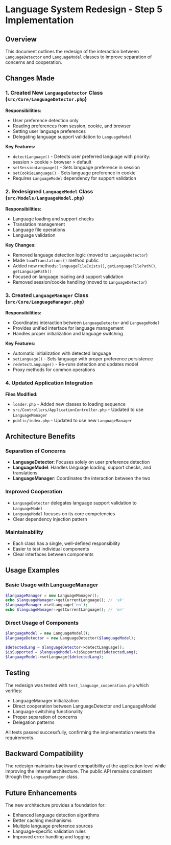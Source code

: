 # Language System Redesign - Step 5 Implementation

## Overview

This document outlines the redesign of the interaction between `LanguageDetector` and `LanguageModel` classes to improve separation of concerns and cooperation.

## Changes Made

### 1. Created New `LanguageDetector` Class (`src/Core/LanguageDetector.php`)

**Responsibilities:**
- User preference detection only
- Reading preferences from session, cookie, and browser
- Setting user language preferences
- Delegating language support validation to `LanguageModel`

**Key Features:**
- `detectLanguage()` - Detects user preferred language with priority: session > cookie > browser > default
- `setSessionLanguage()` - Sets language preference in session
- `setCookieLanguage()` - Sets language preference in cookie
- Requires `LanguageModel` dependency for support validation

### 2. Redesigned `LanguageModel` Class (`src/Models/LanguageModel.php`)

**Responsibilities:**
- Language loading and support checks
- Translation management
- Language file operations
- Language validation

**Key Changes:**
- Removed language detection logic (moved to `LanguageDetector`)
- Made `loadTranslations()` method public
- Added new methods: `languageFileExists()`, `getLanguageFilePath()`, `getLanguagePath()`
- Focused on language loading and support validation
- Removed session/cookie handling (moved to `LanguageDetector`)

### 3. Created `LanguageManager` Class (`src/Core/LanguageManager.php`)

**Responsibilities:**
- Coordinates interaction between `LanguageDetector` and `LanguageModel`
- Provides unified interface for language management
- Handles proper initialization and language switching

**Key Features:**
- Automatic initialization with detected language
- `setLanguage()` - Sets language with proper preference persistence
- `redetectLanguage()` - Re-runs detection and updates model
- Proxy methods for common operations

### 4. Updated Application Integration

**Files Modified:**
- `loader.php` - Added new classes to loading sequence
- `src/Controllers/ApplicationController.php` - Updated to use `LanguageManager`
- `public/index.php` - Updated to use new `LanguageManager`

## Architecture Benefits

### Separation of Concerns
- **LanguageDetector**: Focuses solely on user preference detection
- **LanguageModel**: Handles language loading, support checks, and translations
- **LanguageManager**: Coordinates the interaction between the two

### Improved Cooperation
- `LanguageDetector` delegates language support validation to `LanguageModel`
- `LanguageModel` focuses on its core competencies
- Clear dependency injection pattern

### Maintainability
- Each class has a single, well-defined responsibility
- Easier to test individual components
- Clear interfaces between components

## Usage Examples

### Basic Usage with LanguageManager
```php
$languageManager = new LanguageManager();
echo $languageManager->getCurrentLanguage(); // 'sk'
$languageManager->setLanguage('en');
echo $languageManager->getCurrentLanguage(); // 'en'
```

### Direct Usage of Components
```php
$languageModel = new LanguageModel();
$languageDetector = new LanguageDetector($languageModel);

$detectedLang = $languageDetector->detectLanguage();
$isSupported = $languageModel->isSupported($detectedLang);
$languageModel->setLanguage($detectedLang);
```

## Testing

The redesign was tested with `test_language_cooperation.php` which verifies:
- LanguageManager initialization
- Direct cooperation between LanguageDetector and LanguageModel
- Language switching functionality
- Proper separation of concerns
- Delegation patterns

All tests passed successfully, confirming the implementation meets the requirements.

## Backward Compatibility

The redesign maintains backward compatibility at the application level while improving the internal architecture. The public API remains consistent through the `LanguageManager` class.

## Future Enhancements

The new architecture provides a foundation for:
- Enhanced language detection algorithms
- Better caching mechanisms
- Multiple language preference sources
- Language-specific validation rules
- Improved error handling and logging
